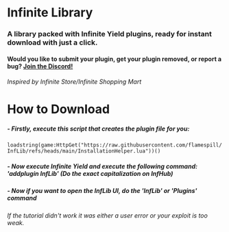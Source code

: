 # Infinite Library
### A library packed with Infinite Yield plugins, ready for instant download with just a click.
#### Would you like to submit your plugin, get your plugin removed, or report a bug? [Join the Discord!](https://discord.gg/nfkfKqUbGC)
###### *Inspired by Infinite Store/Infinite Shopping Mart*

# How to Download
##### - Firstly, execute this script that creates the plugin file for you:
```loadstring(game:HttpGet("https://raw.githubusercontent.com/flamespill/InfLib/refs/heads/main/InstallationHelper.lua"))()```
##### - Now execute Infinite Yield and execute the following command: 'addplugin InfLib' (Do the exact capitalization on InfHub)
##### - Now if you want to open the InfLib UI, do the 'InfLib' or 'Plugins' command
###### If the tutorial didn't work it was either a user error or your exploit is too weak.
